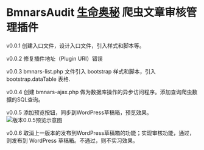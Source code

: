 # BmnarsAudit [生命奥秘](http://www.lifeomics.com/) 爬虫文章审核管理插件 #

v0.0.1 创建入口文件，设计入口文件，引入样式和脚本等。

v0.0.2 修复插件地址（Plugin URI）错误

v0.0.3 bmnars-list.php 文件引入 bootstrap 样式和脚本，引入 bootstrap.dataTable 表格.

v0.0.4 创建 bmnars-ajax.php 做为数据库操作的异步访问程序。添加查询爬虫数据的SQL查询。

v0.0.5 添加预览按钮，同步到WordPress草稿箱，预览效果。
	![版本0.0.5预览示意图](https://i.imgur.com/Q20HfZM.png)

v0.0.6 取消上一版本的发布到WordPress草稿箱的功能；实现审核功能，通过，则发布到 WordPress 草稿箱。不通过，则不实习效果。
